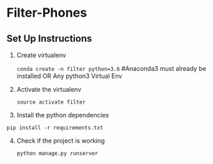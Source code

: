 # Filter-Phones

## Set Up Instructions

1. Create virtualenv

	`conda create -n filter python=3.6` #Anaconda3 must already be installed OR Any python3 Virtual Env

2. Activate the virtualenv

	`source activate filter`

3. Install the python dependencies

  `pip install -r requirements.txt`

4. Check if the project is working

	`python manage.py runserver`
